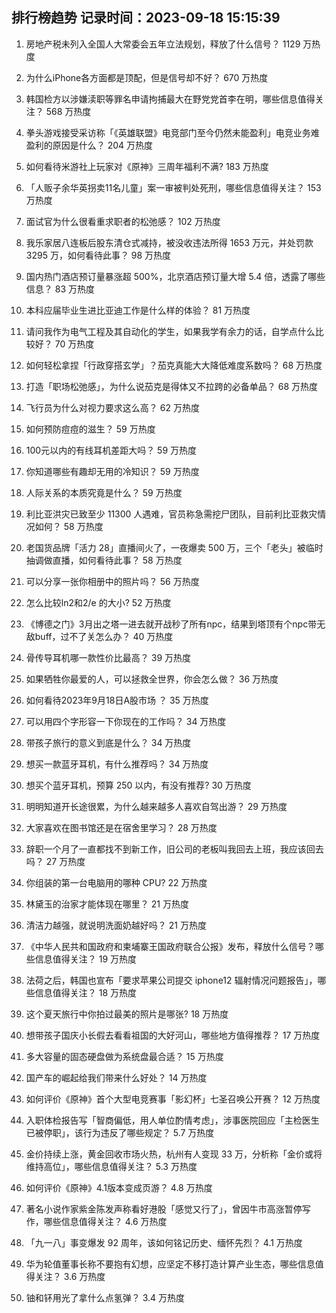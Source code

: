 
## 排行榜趋势 记录时间：2023-09-18 15:15:39
  
  1. 房地产税未列入全国人大常委会五年立法规划，释放了什么信号？ 1129 万热度
    
  2. 为什么iPhone各方面都是顶配，但是信号却不好？ 670 万热度
    
  3. 韩国检方以涉嫌渎职等罪名申请拘捕最大在野党党首李在明，哪些信息值得关注？ 568 万热度
    
  4. 拳头游戏接受采访称「《英雄联盟》电竞部门至今仍然未能盈利」电竞业务难盈利的原因是什么？ 204 万热度
    
  5. 如何看待米游社上玩家对《原神》三周年福利不满? 183 万热度
    
  6. 「人贩子余华英拐卖11名儿童」案一审被判处死刑，哪些信息值得关注？ 153 万热度
    
  7. 面试官为什么很看重求职者的松弛感？ 102 万热度
    
  8. 我乐家居八连板后股东清仓式减持，被没收违法所得 1653 万元，并处罚款 3295 万，如何看待此事？ 98 万热度
    
  9. 国内热门酒店预订量暴涨超 500%，北京酒店预订量大增 5.4 倍，透露了哪些信息？ 83 万热度
    
  10. 本科应届毕业生进比亚迪工作是什么样的体验？ 81 万热度
    
  11. 请问我作为电气工程及其自动化的学生，如果我学有余力的话，自学点什么比较好？ 70 万热度
    
  12. 如何轻松拿捏「行政穿搭玄学」？茄克真能大大降低难度系数吗？ 68 万热度
    
  13. 打造「职场松弛感」，为什么说茄克是得体又不拉跨的必备单品？ 68 万热度
    
  14. 飞行员为什么对视力要求这么高？ 62 万热度
    
  15. 如何预防痘痘的滋生？ 59 万热度
    
  16. 100元以内的有线耳机差距大吗？ 59 万热度
    
  17. 你知道哪些有趣却无用的冷知识？ 59 万热度
    
  18. 人际关系的本质究竟是什么？ 59 万热度
    
  19. 利比亚洪灾已致至少 11300 人遇难，官员称急需挖尸团队，目前利比亚救灾情况如何？ 58 万热度
    
  20. 老国货品牌「活力 28」直播间火了，一夜爆卖 500 万，三个「老头」被临时抽调做直播，如何看待此事？ 58 万热度
    
  21. 可以分享一张你相册中的照片吗？ 56 万热度
    
  22. 怎么比较ln2和2/e 的大小? 52 万热度
    
  23. 《博德之门》3月出之塔一进去就开战秒了所有npc，结果到塔顶有个npc带无敌buff，过不了关怎么办？ 40 万热度
    
  24. 骨传导耳机哪一款性价比最高？ 39 万热度
    
  25. 如果牺牲你最爱的人，可以拯救全世界，你会怎么做？ 36 万热度
    
  26. 如何看待2023年9月18日A股市场 ？ 35 万热度
    
  27. 可以用四个字形容一下你现在的工作吗？ 34 万热度
    
  28. 带孩子旅行的意义到底是什么？ 34 万热度
    
  29. 想买一款蓝牙耳机，有什么推荐吗？ 34 万热度
    
  30. 想买个蓝牙耳机，预算 250 以内，有没有推荐? 30 万热度
    
  31. 明明知道开长途很累，为什么越来越多人喜欢自驾出游？ 29 万热度
    
  32. 大家喜欢在图书馆还是在宿舍里学习？ 28 万热度
    
  33. 辞职一个月了一直都找不到新工作，旧公司的老板叫我回去上班，我应该回去吗？ 27 万热度
    
  34. 你组装的第一台电脑用的哪种 CPU? 22 万热度
    
  35. 林黛玉的治家才能体现在哪里？ 21 万热度
    
  36. 清洁力越强，就说明洗面奶越好吗？ 21 万热度
    
  37. 《中华人民共和国政府和柬埔寨王国政府联合公报》发布，释放什么信号？哪些信息值得关注？ 19 万热度
    
  38. 法荷之后，韩国也宣布「要求苹果公司提交 iphone12 辐射情况问题报告」，哪些信息值得关注？ 18 万热度
    
  39. 这个夏天旅行中你拍过最美的照片是哪张? 18 万热度
    
  40. 想带孩子国庆小长假去看看祖国的大好河山，哪些地方值得推荐？ 17 万热度
    
  41. 多大容量的固态硬盘做为系统盘最合适？ 15 万热度
    
  42. 国产车的崛起给我们带来什么好处？ 14 万热度
    
  43. 如何评价《原神》首个大型电竞赛事「影幻杯」七圣召唤公开赛？ 12 万热度
    
  44. 入职体检报告写「智商偏低，用人单位酌情考虑」，涉事医院回应「主检医生已被停职」，该行为违反了哪些规定？ 5.7 万热度
    
  45. 金价持续上涨，黄金回收市场火热，杭州有人变现 33 万，分析称「金价或将维持高位」，哪些信息值得关注？ 5.3 万热度
    
  46. 如何评价《原神》4.1版本变成页游？ 4.8 万热度
    
  47. 著名小说作家紫金陈发声称看好港股「感觉又行了」，曾因牛市高涨暂停写作，哪些信息值得关注？ 4.6 万热度
    
  48. 「九一八」事变爆发 92 周年，该如何铭记历史、缅怀先烈？ 4.1 万热度
    
  49. 华为轮值董事长称不要抱有幻想，应坚定不移打造计算产业生态，哪些信息值得关注？ 3.6 万热度
    
  50. 铀和钚用光了拿什么点氢弹？ 3.4 万热度
    